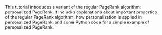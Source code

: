 This tutorial introduces a variant of the regular PageRank algorithm: personalized PageRank. It includes explanations about important properties of the regular PageRank algorithm, how personalization is applied in personalized PageRank, and some Python code for a simple example of personalized PageRank.
